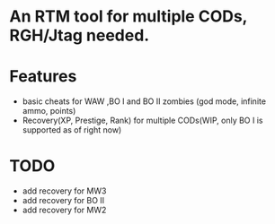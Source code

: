 # An RTM tool for multiple CODs, RGH/Jtag needed.



# Features
- basic cheats for WAW ,BO I and BO II zombies (god mode, infinite ammo, points)
- Recovery(XP, Prestige, Rank) for multiple CODs(WIP, only BO I is supported as of right now)


# TODO
- add recovery for MW3
- add recovery for BO II
- add recovery for MW2